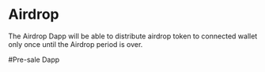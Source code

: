 # Airdrop
The Airdrop Dapp will be able to distribute airdrop token to connected wallet only once until the Airdrop period is over.

#Pre-sale Dapp
